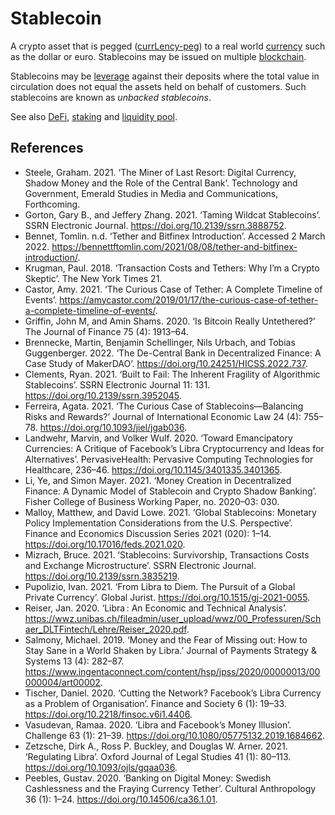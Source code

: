 # Stablecoin
A crypto asset that is pegged ([currLency-peg](currLency-peg.md)) to a real world [currency](currency.md) such as the dollar or euro. Stablecoins may be issued on multiple [blockchain](blockchain.md).

Stablecoins may be [leverage](leverage.md) against their deposits where the total value in circulation does not equal the assets held on behalf of customers. Such stablecoins are known as *unbacked stablecoins*.

See also [DeFi](defi.md), [staking](staking.md) and [liquidity pool](liquidity-pool.md).

## References
* Steele, Graham. 2021. ‘The Miner of Last Resort: Digital Currency, Shadow Money and the Role of the Central Bank’. Technology and Government, Emerald Studies in Media and Communications, Forthcoming.
* Gorton, Gary B., and Jeffery Zhang. 2021. ‘Taming Wildcat Stablecoins’. SSRN Electronic Journal. https://doi.org/10.2139/ssrn.3888752.
* Bennet, Tomlin. n.d. ‘Tether and Bitfinex Introduction’. Accessed 2 March 2022. https://bennettftomlin.com/2021/08/08/tether-and-bitfinex-introduction/.
* Krugman, Paul. 2018. ‘Transaction Costs and Tethers: Why I’m a Crypto Skeptic’. The New York Times 21.
* Castor, Amy. 2021. ‘The Curious Case of Tether: A Complete Timeline of Events’. https://amycastor.com/2019/01/17/the-curious-case-of-tether-a-complete-timeline-of-events/.
* Griffin, John M, and Amin Shams. 2020. ‘Is Bitcoin Really Untethered?’ The Journal of Finance 75 (4): 1913–64.
* Brennecke, Martin, Benjamin Schellinger, Nils Urbach, and Tobias Guggenberger. 2022. ‘The De-Central Bank in Decentralized Finance: A Case Study of MakerDAO’. https://doi.org/10.24251/HICSS.2022.737.
* Clements, Ryan. 2021. ‘Built to Fail: The Inherent Fragility of Algorithmic Stablecoins’. SSRN Electronic Journal 11: 131. https://doi.org/10.2139/ssrn.3952045.
* Ferreira, Agata. 2021. ‘The Curious Case of Stablecoins—Balancing Risks and Rewards?’ Journal of International Economic Law 24 (4): 755–78. https://doi.org/10.1093/jiel/jgab036.
* Landwehr, Marvin, and Volker Wulf. 2020. ‘Toward Emancipatory Currencies: A Critique of Facebook’s Libra Cryptocurrency and Ideas for Alternatives’. PervasiveHealth: Pervasive Computing Technologies for Healthcare, 236–46. https://doi.org/10.1145/3401335.3401365.
* Li, Ye, and Simon Mayer. 2021. ‘Money Creation in Decentralized Finance: A Dynamic Model of Stablecoin and Crypto Shadow Banking’. Fisher College of Business Working Paper, no. 2020–03: 030.
* Malloy, Matthew, and David Lowe. 2021. ‘Global Stablecoins: Monetary Policy Implementation Considerations from the U.S. Perspective’. Finance and Economics Discussion Series 2021 (020): 1–14. https://doi.org/10.17016/feds.2021.020.
* Mizrach, Bruce. 2021. ‘Stablecoins: Survivorship, Transactions Costs and Exchange Microstructure’. SSRN Electronic Journal. https://doi.org/10.2139/ssrn.3835219.
* Pupolizio, Ivan. 2021. ‘From Libra to Diem. The Pursuit of a Global Private Currency’. Global Jurist. https://doi.org/10.1515/gj-2021-0055.
* Reiser, Jan. 2020. ‘Libra : An Economic and Technical Analysis’. https://wwz.unibas.ch/fileadmin/user_upload/wwz/00_Professuren/Schaer_DLTFintech/Lehre/Reiser_2020.pdf.
* Salmony, Michael. 2019. ‘Money and the Fear of Missing out: How to Stay Sane in a World Shaken by Libra.’ Journal of Payments Strategy & Systems 13 (4): 282–87. https://www.ingentaconnect.com/content/hsp/jpss/2020/00000013/00000004/art00002.
* Tischer, Daniel. 2020. ‘Cutting the Network? Facebook’s Libra Currency as a Problem of Organisation’. Finance and Society 6 (1): 19–33. https://doi.org/10.2218/finsoc.v6i1.4406.
* Vasudevan, Ramaa. 2020. ‘Libra and Facebook’s Money Illusion’. Challenge 63 (1): 21–39. https://doi.org/10.1080/05775132.2019.1684662.
* Zetzsche, Dirk A., Ross P. Buckley, and Douglas W. Arner. 2021. ‘Regulating Libra’. Oxford Journal of Legal Studies 41 (1): 80–113. https://doi.org/10.1093/ojls/gqaa036.
* Peebles, Gustav. 2020. ‘Banking on Digital Money: Swedish Cashlessness and the Fraying Currency Tether’. Cultural Anthropology 36 (1): 1–24. https://doi.org/10.14506/ca36.1.01.